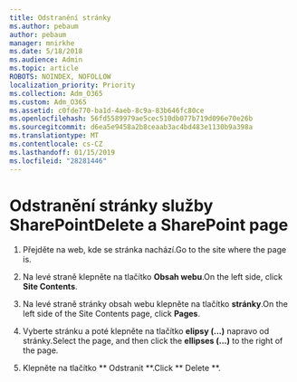 ```yaml
---
title: Odstranění stránky
ms.author: pebaum
author: pebaum
manager: mnirkhe
ms.date: 5/18/2018
ms.audience: Admin
ms.topic: article
ROBOTS: NOINDEX, NOFOLLOW
localization_priority: Priority
ms.collection: Adm_O365
ms.custom: Adm_O365
ms.assetid: c0fde770-ba1d-4aeb-8c9a-83b646fc80ce
ms.openlocfilehash: 56fd5589979ae5cec510db077b719d096e70e26b
ms.sourcegitcommit: d6ea5e9458a2b8ceaab3ac4bd483e1130b9a398a
ms.translationtype: MT
ms.contentlocale: cs-CZ
ms.lasthandoff: 01/15/2019
ms.locfileid: "28281446"
---
```

# <a name="delete-a-sharepoint-page"></a><span data-ttu-id="547dd-102">Odstranění stránky služby SharePoint</span><span class="sxs-lookup"><span data-stu-id="547dd-102">Delete a SharePoint page</span></span>

1. <span data-ttu-id="547dd-103">Přejděte na web, kde se stránka nachází.</span><span class="sxs-lookup"><span data-stu-id="547dd-103">Go to the site where the page is.</span></span>
    
2. <span data-ttu-id="547dd-104">Na levé straně klepněte na tlačítko **Obsah webu**.</span><span class="sxs-lookup"><span data-stu-id="547dd-104">On the left side, click **Site Contents**.</span></span> 
    
3. <span data-ttu-id="547dd-105">Na levé straně stránky obsah webu klepněte na tlačítko **stránky**.</span><span class="sxs-lookup"><span data-stu-id="547dd-105">On the left side of the Site Contents page, click **Pages**.</span></span> 
    
4. <span data-ttu-id="547dd-106">Vyberte stránku a poté klepněte na tlačítko **elipsy (...)** napravo od stránky.</span><span class="sxs-lookup"><span data-stu-id="547dd-106">Select the page, and then click the **ellipses (...)** to the right of the page.</span></span> 
    
5. <span data-ttu-id="547dd-107">Klepněte na tlačítko \*\* Odstranit \*\*.</span><span class="sxs-lookup"><span data-stu-id="547dd-107">Click \*\* Delete \*\*.</span></span> 
    


